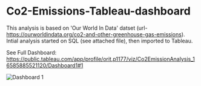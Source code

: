# Co2-Emissions-Tableau-dashboard

This analysis is based on 'Our World In Data' datset (url- https://ourworldindata.org/co2-and-other-greenhouse-gas-emissions). Intial analysis started on SQL (see attached file), then imported to Tableau.

See Full Dashboard:
https://public.tableau.com/app/profile/orit.p1177/viz/Co2EmissionAnalysis_16585885521120/Dashboard1#1

![Dashboard 1](https://user-images.githubusercontent.com/108684891/181021363-b735fc72-fa95-419a-b9b8-4c115290ac85.png)
